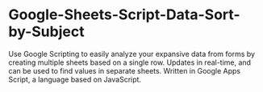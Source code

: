 # Google-Sheets-Script-Data-Sort-by-Subject
Use Google Scripting to easily analyze your expansive data from forms by creating multiple sheets based on a single row.
Updates in real-time, and can be used to find values in separate sheets.
Written in Google Apps Script, a language based on JavaScript.

